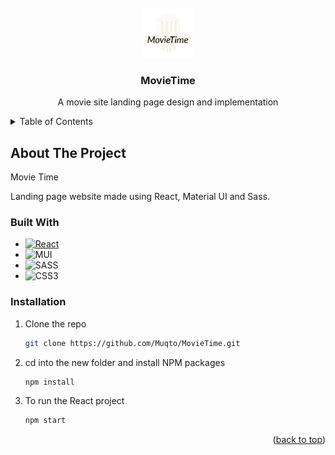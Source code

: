 <!-- PROJECT LOGO -->
<br />
<div align="center">
  <a href="https://github.com/othneildrew/Best-README-Template">
    <img src="public/logo.png" alt="Logo" width="80" height="80">
  </a>

  <h3 align="center">MovieTime</h3>

  <p align="center">
    A movie site landing page design and implementation
    <br />
  </p>
</div>



<!-- TABLE OF CONTENTS -->
<details>
  <summary>Table of Contents</summary>
  <ol>
    <li>
      <a href="#about-the-project">About The Project</a>
      <ul>
        <li><a href="#built-with">Built With</a></li>
      </ul>
    </li>
    <li>
      <a href="#getting-started">Getting Started</a>
      <ul>
        <li><a href="#installation">Installation</a></li>
      </ul>
    </li>
  </ol>
</details>



<!-- ABOUT THE PROJECT -->
## About The Project

Movie Time

Landing page website made using React, Material UI and Sass.

### Built With

* [![React][React.js]][React-url]
* ![MUI](https://img.shields.io/badge/MUI-%230081CB.svg?style=for-the-badge&logo=mui&logoColor=white)
* ![SASS](https://img.shields.io/badge/SASS-hotpink.svg?style=for-the-badge&logo=SASS&logoColor=white)
* ![CSS3](https://img.shields.io/badge/css3-%231572B6.svg?style=for-the-badge&logo=css3&logoColor=white)

### Installation

1. Clone the repo
   ```sh
   git clone https://github.com/Muqto/MovieTime.git
   ```
2. cd into the new folder and install NPM packages
   ```sh
   npm install
   ```
3. To run the React project
    ```sh
   npm start
   ``` 

<!-- GETTING STARTED -->

<p align="right">(<a href="#readme-top">back to top</a>)</p>

[React.js]: https://img.shields.io/badge/React-20232A?style=for-the-badge&logo=react&logoColor=61DAFB
[React-url]: https://reactjs.org/

